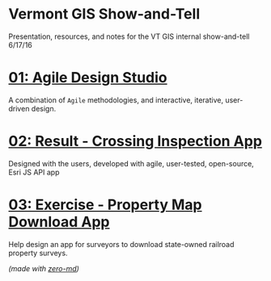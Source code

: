 # Vermont GIS Show-and-Tell  
Presentation, resources, and notes for the VT GIS internal show-and-tell 6/17/16  


# [01: Agile Design Studio](https://github.com/TheMapSmith/vt-gis-sat/blob/gh-pages/01-Design-Studio.MD)  
A combination of `Agile` methodologies, and interactive, iterative, user-driven design.

# [02: Result - Crossing Inspection App](https://github.com/TheMapSmith/vt-gis-sat/blob/gh-pages/2-Xing-Inspection.MD)  
Designed with the users, developed with agile, user-tested, open-source, Esri JS API app  

# [03: Exercise - Property Map Download App](https://github.com/TheMapSmith/vt-gis-sat/blob/gh-pages/03-VAL-Download.MD)  
Help design an app for surveyors to download state-owned railroad property surveys.  

*(made with [zero-md](https://zerodevx.github.io/zero-md/))*
